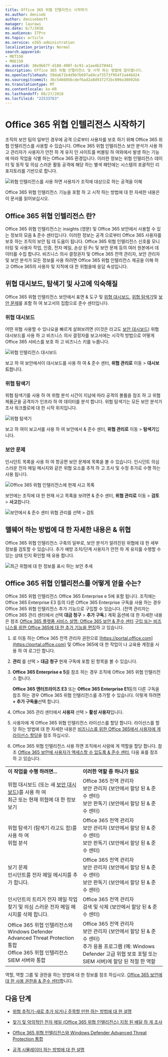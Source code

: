```yaml
---
title: Office 365 위협 인텔리전스 시작하기
ms.author: deniseb
author: denisebmsft
manager: laurawi
ms.date: 6/7/2018
ms.audience: ITPro
ms.topic: article
ms.service: o365-administration
localization_priority: Normal
search.appverid:
- MET150
- MOE150
ms.assetid: 38e9b67f-d188-490f-bc91-a1ae4b270441
description: Office 365 위협 인텔리전스 및 시작 하는 방법에 알아봅니다.
ms.openlocfilehash: 59da671b4d9b7b697ad4caf3573f954f2a446d24
ms.sourcegitcommit: 36c5466056cdef6ad2a8d9372f2bc009a30892bb
ms.translationtype: MT
ms.contentlocale: ko-KR
ms.lasthandoff: 08/27/2018
ms.locfileid: "22533763"
---
```

# <a name="get-started-with-office-365-threat-intelligence"></a>Office 365 위협 인텔리전스 시작하기

조직의 보안 팀의 일부인 경우에 공격 으로부터 사용자를 보호 하기 위해 Office 365 위협 인텔리전스를 사용할 수 있습니다. Office 365 위협 인텔리전스 보안 분석가 사용 하 고 관리자가 사용자가 안전 하 게 유지 인 사이트를 버블링 하 여와에서 발생 하는 기능에 따라 작업을 식별 하는 Office 365 환경입니다. 이러한 정보는 위협 인텔리전스 데이터 및 동작 및 의심 스러운 활동 공격에 해당 하는 별색 패턴에는 시스템의 포괄적인 리포지토리를 기반으로 합니다.
  
![위협 인텔리전스를 사용 하면 사용자가 조직에 대상으로 하는 공격을 이해](media/6ce67cf2-3bbb-4008-9c55-1b4c7af0471f.png)
  
Office 365 위협 인텔리전스 기능을 포함 하 고 시작 하는 방법에 대 한 자세한 내용은이 문서를 읽어보십시오.
  
## <a name="what-is-office-365-threat-intelligence"></a>Office 365 위협 인텔리전스 란?

Office 365 위협 인텔리전스는 insights (영문) 및 Office 365 보안에서 사용할 수 있는 정보의 모음 &amp; 준수 센터입니다. 이러한 정보는 공격 으로부터 Office 365 사용자를 보호 하는 조직의 보안 팀 데 도움이 됩니다. Office 365 위협 인텔리전스 신호를 모니터링 및 사용자 작업, 인증, 전자 메일, 손상 된 Pc 및 보안 문제 등의 여러 원본에서 데이터를 수집 합니다. 비즈니스 의사 결정권자 및 Office 365 전역 관리자, 보안 관리자 및 보안 분석가 모든 정보를 사용 하려면 Office 365 위협 인텔리전스 제공을 이해 하 고 Office 365의 사용자 및 지적에 대 한 위협을에 응답 속성입니다.
  
## <a name="get-acquainted-with-the-threat-dashboard-explorer-and-incidents"></a>위협 대시보드, 탐색기 및 사고에 익숙해질

Office 365 위협 인텔리전스 보안에서 표면 &amp; 도구 및 [위협 대시보드](get-started-with-ti.md#dashboard), [위협 탐색기](get-started-with-ti.md#explorer)및 [보안 문제](get-started-with-ti.md#incidents)를 포함 하 여 보고서의 집합으로 준수 센터입니다.
  
### <a name="threat-dashboard"></a>위협 대시보드

어떤 위협 사용할 수 있나요을 빠르게 살펴보려면 (이것은 라고도 [보안 대시보드](security-dashboard.md)) 위협 대시보드를 사용 하 고 비즈니스 의사 결정자를 보고서에는 시각적 방법으로 어떻게 Office 365 서비스를 보호 하 고 비즈니스 키를 누릅니다.
  
![위협 인텔리전스 대시보드](media/ce013a31-3f80-4d09-bb95-bfb7623b8bc4.png)
  
보고 하 여 보안에서이 대시보드를 사용 하 여 &amp; 준수 센터, **위협 관리로** 이동 \> **대시보드**합니다.
  
### <a name="threat-explorer"></a>위협 탐색기

위협 탐색기를 사용 하 여 위협 분석 시간이 지남에 따라 공격의 볼륨을 참조 하 고 위협 제품군을 공격자가 인프라 하 여 데이터를 분석 합니다. 위협 탐색기는 모든 보안 분석가 조사 워크플로에 대 한 시작 위치입니다.
  
![위협 탐색기](media/7a7cecee-17f0-4134-bcb8-7cee3f3c3890.png)
  
보고 하 여이 보고서를 사용 하 여 보안에서 &amp; 준수 센터, **위협 관리로** 이동 \> **탐색기**입니다.
  
 ### <a name="incidents"></a>보안 문제

인시던트 목록을 사용 하 여 항공편 보안 문제에 목록을 볼 수 있습니다. 인시던트 의심 스러운 전자 메일 메시지와 같은 위협 요소를 추적 하 고 조사 및 수정 추가로 수행 하는 사용 됩니다.
  
![Office 365 위협 인텔리전스에 현재 사고 목록](media/acadd4c7-d2de-4146-aeb8-90cfad805a9c.png)
  
보안에는 조직에 대 한 현재 사고 목록을 보려면 &amp; 준수 센터, **위협 관리로** 이동 \> **검토** \> **사고**합니다.
  
![보안에서 &amp; 준수 센터 위협 관리를 선택 \> 검토](media/e0f46454-fa38-40f0-a120-b595614d1d22.png)
  
## <a name="learn-more-about-malware-amp-threats"></a>맬웨어 하는 방법에 대 한 자세한 내용은 &amp; 위협

Office 365 위협 인텔리전스 구축의 일부로, 보안 분석가 알려진된 위협에 대 한 세부 정보를 검토할 수 있습니다. 추가 예방 조치/단계 사용자가 안전 하 게 유지를 수행할 수 있는 상태 인지 확인할 때 유용 합니다.
  
![최근 위협에 대 한 정보를 표시 하는 보안 추세](media/11e7d40d-139b-4c56-8d52-c091c8654151.png) 
  
## <a name="how-do-we-get-office-365-threat-intelligence"></a>Office 365 위협 인텔리전스를 어떻게 얻을 수는?

Office 365 위협 인텔리전스 Office 365 Enterprise e 5에 포함 됩니다. 조직에는 Office 365 Enterprise E3 등의 다른 Office 365 Enterprise 구독을 사용 하는 경우 Office 365 위협 인텔리전스 추가 기능으로 구입할 수 있습니다. (전역 관리자는 Office 365 관리 센터에서 선택 **대금 청구** \> **추가 구독**.) 계획 옵션에 대 한 자세한 내용은 참조 [Office 365 플랫폼 서비스 설명: Office 365 보안 &amp; 준수 센터](https://technet.microsoft.com/en-us/library/dn933793.aspx) [구입 또는 비즈니스를 위한 Office 365에 대 한 추가 기능을 편집](https://support.office.com/article/4e7b57d6-b93b-457d-aecd-0ea58bff07a6)하 고 있습니다.
  
1. 로 이동 하는 Office 365 전역 관리자 권한으로 [https://portal.office.com](https://portal.office.com) 및 Office 365에 대 한 작업이 나 교육용 계정을 사용 하 여 로그인 합니다. 
    
2. **관리** 를 선택 \> **대금 청구** 현재 구독에 포함 된 항목을 볼 수 있습니다. 
    
3. **Office 365 Enterprise e 5**를 참조 하는 경우 조직에 Office 365 위협 인텔리전스 합니다.
    
    **Office 365 엔터프라이즈 E3** 또는 **Office 365 Enterprise E1**등의 다른 구독을 참조 하는 경우 Office 365 위협 인텔리전스를 추가할 수 있습니다. 이렇게 하려면 **+ 추가 구독을**선택 합니다.
    
4. Office 365 관리 센터에서 **사용자** 선택 \> **활성 사용자**입니다.
    
5. 사용자에 게 Office 365 위협 인텔리전스 라이선스를 할당 합니다. 라이선스를 할당 하는 방법에 대 한 자세한 내용은 [비즈니스를 위한 Office 365에서 사용자에 게 라이선스 할당](https://support.office.com/article/997596b5-4173-4627-b915-36abac6786dc)을 참조 하십시오.
    
6. Office 365 위협 인텔리전스 사용 하면 조직에서 사람에 게 역할을 할당 합니다. 참조 [Office 365 보안에 사용자가 액세스할 수 있도록 &amp; 준수 센터](grant-access-to-the-security-and-compliance-center.md), 다음 표를 참조 하 고 있습니다.
    
|||
|:-----|:-----|
|**이 작업을 수행 하려면...** <br/> |**이러한 역할 중 하나가 필요** <br/> |
|위협 대시보드 (또는 새 [보안 대시보드](security-dashboard.md))를 사용 하 여  <br/> 최근 또는 현재 위협에 대 한 정보 보기  <br/> |Office 365 전역 관리자  <br/> 보안 관리자 (보안에서 할당 된 &amp; 준수 센터)  <br/> 보안 판독기 (보안에서 할당 된 &amp; 준수 센터)  <br/> |
|위협 탐색기 (탐색기 라고도 함)를 사용 하 여  <br/> 위협 분석  <br/> |Office 365 전역 관리자  <br/> 보안 관리자 (보안에서 할당 된 &amp; 준수 센터)  <br/> 보안 판독기 (보안에서 할당 된 &amp; 준수 센터)  <br/> |
|보기 문제  <br/> 인시던트를 전자 메일 메시지를 추가 합니다.  <br/> |Office 365 전역 관리자  <br/> 보안 관리자 (보안에서 할당 된 &amp; 준수 센터)  <br/> 보안 판독기 (보안에서 할당 된 &amp; 준수 센터)  <br/> |
|인시던트의 트리거 전자 메일 작업  <br/> 찾기 및 의심 스러운 전자 메일 메시지를 삭제 합니다.  <br/> |Office 365 전역 관리자  <br/> 검색 및 삭제 (보안에서 할당 된 &amp; 준수 센터)  <br/> |
|Office 365 위협 인텔리전스와 Windows Defender Advanced Threat Protection 통합  <br/> Office 365 위협 인텔리전스 SIEM 서버와 통합  <br/> |Office 365 전역 관리자  <br/> 보안 관리자 (보안에서 할당 된 &amp; 준수 센터)  <br/> 추가 응용 프로그램 (예: Windows Defender 고급 위협 보호 포털 또는 SIEM 서버)에 할당 된 적절 한 역할  <br/> |
   
역할, 역할 그룹 및 권한을 하는 방법에 대 한 정보를 참조 하십시오. [Office 365 보안에 대 한 사용 권한을 &amp; 준수 센터](permissions-in-the-security-and-compliance-center.md)합니다.
    
## <a name="next-steps"></a>다음 단계

- [위협 추적기-새로 추가 되거나 주목할 만한 하는 방법에 대 한 설명](threat-trackers.md)
    
- [찾기 및 악의적인 전자 메일 (Office 365 위협 인텔리전스) 지정 된 배달 하 게 조사](investigate-malicious-email-that-was-delivered.md)
    
- [Office 365 위협 인텔리전스와 Windows Defender Advanced Threat Protection 통합](integrate-office-365-ti-with-wdatp.md)
    
- [공격 시뮬레이터 하는 방법에 대 한 설명](attack-simulator.md)
  

